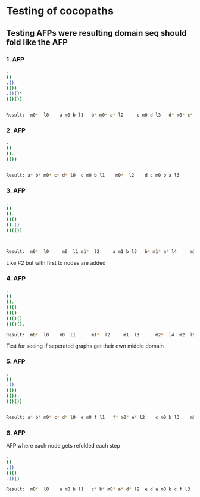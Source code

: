 # Testing of cocopaths



## Testing AFPs were resulting domain seq should fold like the AFP



### 1. AFP 

```bash
.
()
.()
(())
.()()*
(()())


Result:  m0*  l0	a m0 b l1	b* m0* a* l2	 c m0 d l3	 d* m0* c* l4	  m0  l5
```



### 2. AFP 
```bash
.
()
().
(())


Result: a* b* m0* c* d* l0	c m0 b l1	 m0*  l2	d c m0 b a l3

```





### 3. AFP 

```bash
.
()
().
()()
().()
()(())



Result:  m0*  l0	 m0  l1	m1*  l2		a m1 b l3	b* m1* a* l4	 m1  l5
```

Like #2 but with first to nodes are added



### 4. AFP

```bash
.
()
().
()()
()().
()()()
()()().

Result:  m0*  l0	m0  l1		m1*  l2		m1  l3		m2*  l4	 m2  l5		m3*  l6
```



Test for seeing if seperated graphs get their own middle domain



### 5. AFP 

```bash
.
()
.()
(())
(()).
(()())


Result: a* b* m0* c* d* l0	e m0 f l1	f* m0* e* l2	c m0 b l3	 m0*  l4	d c m0 b a l5
```


### 6. AFP

AFP where each node gets refolded each step


```bash
.
()
.()
()()
.()()

Result:  m0*  l0	a m0 b l1	c* b* m0* a* d* l2	e d a m0 b c f l3	f* c* b* m0* a* d* e* l4
```


